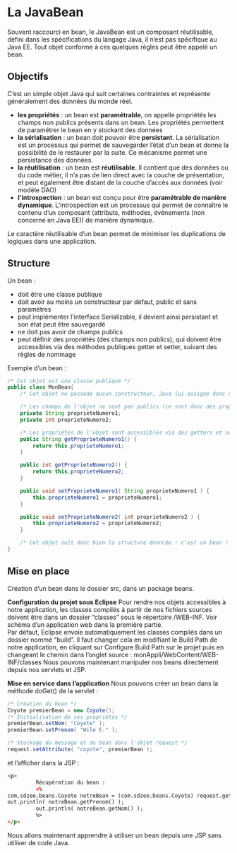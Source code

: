 # La JavaBean

Souvent raccourci en bean, le JavaBean est un composant réutilisable, défini dans les spécifications du langage Java, il n’est pas spécifique au Java EE.
Tout objet conforme à ces quelques règles peut être appelé un bean.


## Objectifs
C’est un simple objet Java qui suit certaines contraintes et représente généralement des données du monde réel.
- **les propriétés** : un bean est **paramétrable**, on appelle propriétés les champs non publics présents dans un bean. Les propriétés permettent de paramétrer le bean en y stockant des données
- **la sérialisation** : un bean doit pouvoir être **persistant**. La sérialisation est un processus qui permet de sauvegarder l’état d’un bean et donne la possibilité de le restaurer par la suite. Ce mécanisme permet une persistance des données.
- **la réutilisation** : un bean est **réutilisable**. Il contient que des données ou du code métier, il n’a pas de lien direct avec la couche de présentation, et peut également être distant de la couche d’accès aux données (voir modèle DAO)
- **l’introspection** : un bean est conçu pour être **paramétrable de manière dynamique**. L’introspection est un processus qui permet de connaître le contenu d’un composant (attributs, méthodes, événements (non concerné en Java EE)) de manière dynamique.

Le caractère réutilisable d’un bean permet de minimiser les duplications de logiques dans une application.


## Structure

Un bean :
- doit être une classe publique
- doit avoir au moins un constructeur par défaut, public et sans paramètres
- peut implémenter l’interface Serializable, il devient ainsi persistant et son état peut être sauvegardé
- ne doit pas avoir de champs publics
- peut définir des propriétés (des champs non publics), qui doivent être accessibles via des méthodes publiques getter et setter, suivant des règles de nommage

Exemple d’un bean :
```java
/* Cet objet est une classe publique */
public class MonBean{
	/* Cet objet ne possède aucun constructeur, Java lui assigne donc un constructeur par défaut public et sans paramètre.  */

	/* Les champs de l'objet ne sont pas publics (ce sont donc des propriétés) */
	private String proprieteNumero1;
	private int proprieteNumero2;

	/* Les propriétés de l'objet sont accessibles via des getters et setters publics */
	public String getProprieteNumero1() {
		return this.proprieteNumero1;
	}

	public int getProprieteNumero2() {
		return this.proprieteNumero2;
	}

	public void setProprieteNumero1( String proprieteNumero1 ) {
		this.proprieteNumero1 = proprieteNumero1;
	}

	public void setProprieteNumero2( int proprieteNumero2 ) {
		this.proprieteNumero2 = proprieteNumero2;
	}

	/* Cet objet suit donc bien la structure énoncée : c'est un bean ! */
}
```

## Mise en place

Création d’un bean dans le dossier src, dans un package beans.

**Configuration du projet sous Eclipse**
Pour rendre nos objets accessibles à notre application, les classes compilés à partir de nos fichiers sources doivent être dans un dossier “classes” sous le répertoire /WEB-INF. Voir schéma d’un application web dans la première partie.  
Par défaut, Eclipse envoie automatiquement les classes compilés dans un dossier nommé “build”. Il faut changer cela en modifiant le Build Path de notre application, en cliquant sur Configure Build Path sur le projet puis en changeant le chemin dans l’onglet source :
monAppli/WebContent/WEB-INF/classes
Nous pouvons maintenant manipuler nos beans directement depuis nos servlets et JSP.

**Mise en service dans l’application**
Nous pouvons créer un bean dans la méthode doGet() de la servlet :
```java
/* Création du bean */
Coyote premierBean = new Coyote();
/* Initialisation de ses propriétés */
premierBean.setNom( "Coyote" );
premierBean.setPrenom( "Wile E." );

/* Stockage du message et du bean dans l'objet request */
request.setAttribute( "coyote", premierBean );
```

et l’afficher dans la JSP :

```html
<p>
		 Récupération du bean :
		 <%
com.sdzee.beans.Coyote notreBean = (com.sdzee.beans.Coyote) request.getAttribute("coyote");
out.println( notreBean.getPrenom() );
		 out.println( notreBean.getNom() );
		 %>
</p>
```

Nous allons maintenant apprendre à utiliser un bean depuis une JSP sans utiliser de code Java.
